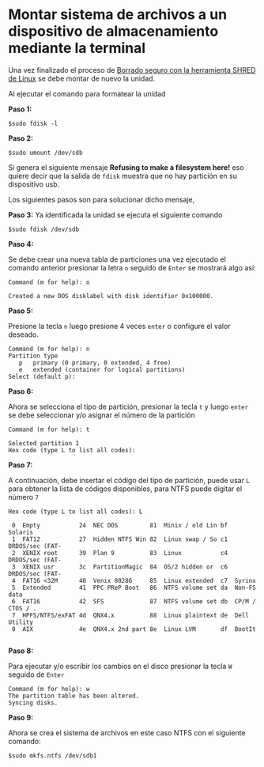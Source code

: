 # Montar sistema de archivos a un dispositivo de almacenamiento mediante la terminal

Una vez finalizado el proceso de [Borrado seguro con la herramienta SHRED de Linux](https://github.com/IngriMV/Borrado_seguro_SHRED_Linux) se debe montar de nuevo la unidad.

Al ejecutar el comando para formatear la unidad

**Paso 1:** 

```
$sudo fdisk -l
```

**Paso 2:**
```
$sudo umount /dev/sdb
```
Si genera el siguiente mensaje **Refusing to make a filesystem here!** eso quiere decir que la salida de `fdisk` muestra que no hay partición en su dispositivo usb. 

Los siguientes pasos son para solucionar dicho mensaje,

**Paso 3:**
Ya identificada la unidad se ejecuta el siguiente comando

```
$sudo fdisk /dev/sdb
```

**Paso 4:**

Se debe crear una nueva tabla de particiones una vez ejecutado el comando anterior presionar la letra `o` seguido de `Enter` 
se mostrará algo así:

```
Command (m for help): o

Created a new DOS disklabel with disk identifier 0x100000.
```

**Paso 5:**

Presione la tecla `n` luego presione 4 veces `enter`  o configure el valor deseado.

```
Command (m for help): n
Partition type
   p   primary (0 primary, 0 extended, 4 free)
   e   extended (container for logical partitions)
Select (default p): 
```

**Paso 6:**

Ahora se selecciona el tipo de partición, presionar la tecla `t` y luego `enter` se debe seleccionar y/o asignar el número de la partición

```
Command (m for help): t

Selected partition 1
Hex code (type L to list all codes): 
```
**Paso 7:**

A continuación, debe insertar el código del tipo de partición, puede usar `L` para obtener la lista de códigos disponibles, para NTFS puede digitar el número `7` 


```
Hex code (type L to list all codes): L

 0  Empty           24  NEC DOS         81  Minix / old Lin bf  Solaris        
 1  FAT12           27  Hidden NTFS Win 82  Linux swap / So c1  DRDOS/sec (FAT-
 2  XENIX root      39  Plan 9          83  Linux           c4  DRDOS/sec (FAT-
 3  XENIX usr       3c  PartitionMagic  84  OS/2 hidden or  c6  DRDOS/sec (FAT-
 4  FAT16 <32M      40  Venix 80286     85  Linux extended  c7  Syrinx         
 5  Extended        41  PPC PReP Boot   86  NTFS volume set da  Non-FS data    
 6  FAT16           42  SFS             87  NTFS volume set db  CP/M / CTOS / .
 7  HPFS/NTFS/exFAT 4d  QNX4.x          88  Linux plaintext de  Dell Utility   
 8  AIX             4e  QNX4.x 2nd part 8e  Linux LVM       df  BootIt
  
```

**Paso 8:**

Para ejecutar y/o escribir los cambios en el disco presionar la tecla `W` seguido de `Enter`

```
Command (m for help): w
The partition table has been altered.
Syncing disks.
```
**Paso 9:**

Ahora se crea el sistema de archivos en este caso NTFS con el siguiente comando:

```
$sudo mkfs.ntfs /dev/sdb1

```



